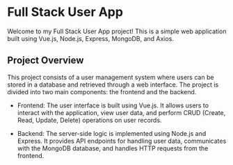 # Full Stack User App

Welcome to my Full Stack User App project! This is a simple web application built using Vue.js, Node.js, Express, MongoDB, and Axios.

## Project Overview

This project consists of a user management system where users can be stored in a database and retrieved through a web interface. The project is divided into two main components: the frontend and the backend.

- Frontend: The user interface is built using Vue.js. It allows users to interact with the application, view user data, and perform CRUD (Create, Read, Update, Delete) operations on user records.

- Backend: The server-side logic is implemented using Node.js and Express. It provides API endpoints for handling user data, communicates with the MongoDB database, and handles HTTP requests from the frontend.
